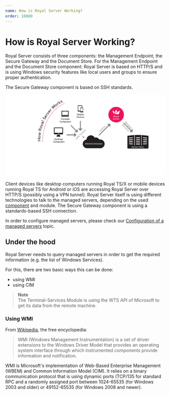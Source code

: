 ```yaml
---
name: How is Royal Server Working?
order: 10080
---
```


# How is Royal Server Working?

Royal Server consists of three components: the Management Endpoint, the Secure Gateway and the Document Store.
For the Management Endpoint and the Document Store component: Royal Server is based on HTTP/S and is using Windows security features like local users and groups to ensure proper authentication.

The Secure Gateway component is based on SSH standards.

![](/r2021/images/RoyalServer/screenshot_howroyalserverworks.png)

Client devices like desktop computers running Royal TS/X or mobile devices running Royal TS for Android or iOS are accessing Royal Server over HTTP/S (possibly using a VPN tunnel). Royal Server itself is using different technologies to talk to the managed servers, depending on the used [component](./what-are-royal-server-components.md) and module. The Secure Gateway component is using a standards-based SSH connection.

In order to configure managed servers, please check our [Configuration of a managed servers](./configuration-of-managed-servers.md) topic.

## Under the hood

Royal Server needs to query managed servers in order to get the required information (e.g. the list of Windows Services).

For this, there are two basic ways this can be done:

- using WMI
- using CIM

> **Note**  
> The Terminal-Services Module is using the WTS API of Microsoft to get its data from the remote machine.

### Using WMI

From [Wikipedia](http://en.wikipedia.org/wiki/Windows_Management_Instrumentation), the free encyclopedia:

> WMI (Windows Management Instrumentation) is a set of driver extensions to the Windows Driver Model that provides an operating system interface through which instrumented components provide information and notification.

WMI is Microsoft's implementation of Web-Based Enterprise Management (WBEM) and Common Information Model (CIM). It relies on a binary communication protocol that is using dynamic ports (TCP/135 for standard RPC and a randomly assigned port between 1024-65535 (for Windows 2003 and older) or 49152-65535 (for Windows 2008 and newer).
